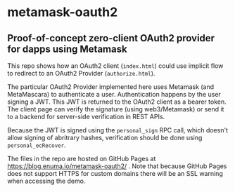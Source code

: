 # metamask-oauth2
## Proof-of-concept zero-client OAuth2 provider for dapps using Metamask

This repo shows how an OAuth2 client (`index.html`) could use implicit flow to redirect to an OAuth2 Provider (`authorize.html`).

The particular OAuth2 Provider implemented here uses Metamask (and MetaMascara) to authenticate a user. 
Authentication happens by the user signing a JWT. This JWT is returned to the OAuth2 client as a bearer token. 
The client page can verify the signature (using web3/Metamask) or send it to a backend for server-side verification in REST APIs.

Because the JWT is signed using the `personal_sign` RPC call, which doesn't allow signing of abritrary hashes, verification should be done using `personal_ecRecover`.

The files in the repo are hosted on GitHub Pages at https://blog.enuma.io/metamask-oauth2/ . Note that because GitHub Pages does not support HTTPS for custom domains there will be an SSL warning when accessing the demo.
